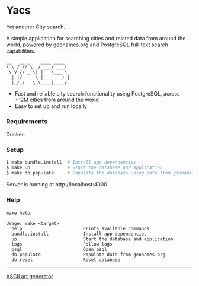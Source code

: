 # Yacs

Yet another City search.

A simple application for searching cities and related data from around the world, powered by [geonames.org](https://geonames.org/) and PostgreSQL full-text search capabilities.

```
__   __ _    ____ ____  
\ \ / // \  / ___/ ___| 
 \ V // _ \| |   \___ \ 
  | |/ ___ \ |___ ___) |
  |_/_/   \_\____|____/

```

- Fast and reliable city search functionality using PostgreSQL, across +12M cities from around the world
- Easy to set up and run locally

### Requirements

Docker.

### Setup

```bash
$ make bundle.install  # Install app dependencies
$ make up              # Start the database and application
$ make db.populate     # Populate the database using data from geonames.org
```

Server is running at http://localhost:4000

### Help

`make help`:

```
Usage: make <target>
  help                       Prints available commands
  bundle.install             Install app dependencies
  up                         Start the database and application
  logs                       Follow logs
  psql                       Open psql
  db.populate                Populate data from geonames.org
  db.reset                   Reset database
```

----

[ASCII art generator](http://www.network-science.de/ascii/)
